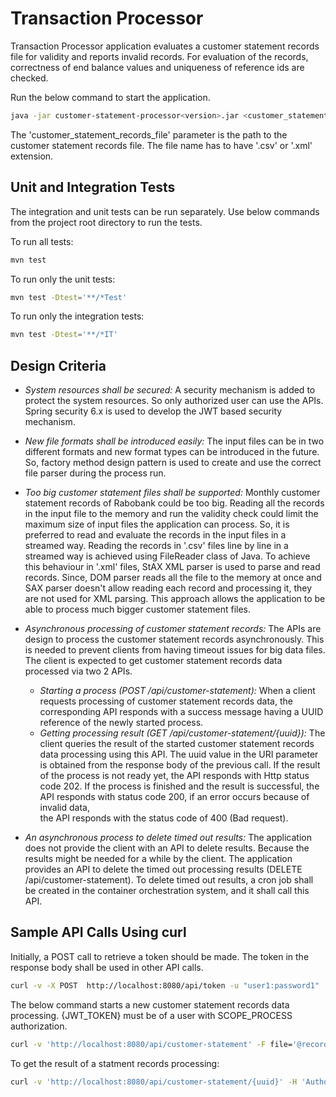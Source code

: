 # Transaction Processor

Transaction Processor application evaluates a customer statement records file for validity and reports invalid records. 
For evaluation of the records, correctness of end balance values and uniqueness of reference ids are checked.


Run the below command to start the application.

```sh
java -jar customer-statement-processor<version>.jar <customer_statement_records_file>
```
The 'customer_statement_records_file' parameter is the path to the customer statement records file. 
The file name has to have '.csv' or '.xml' extension.

## Unit and Integration Tests
The integration and unit tests can be run separately. Use below commands from the project root directory to run the tests.

To run all tests:
```sh
mvn test 
```
To run only the unit tests:
```sh
mvn test -Dtest='**/*Test'
```
To run only the integration tests:
```sh
mvn test -Dtest='**/*IT'
```

## Design Criteria

* _System resources shall be secured:_ A security mechanism is added to protect the system resources. So only authorized 
  user can use the APIs. Spring security 6.x is used to develop the JWT based security mechanism.   

* _New file formats shall be introduced easily:_ The input files can be in two different formats and new format 
  types can be introduced in the future. So, factory method design pattern is used to create and use the correct 
  file parser during the process run.

* _Too big customer statement files shall be supported:_ Monthly customer statement records of Rabobank could be too big.
  Reading all the records in the input file to the memory and run the validity check could limit the maximum 
  size of input files the application can process. So, it is preferred to read and evaluate the records in the input files 
  in a streamed way. Reading the records in '.csv' files line by line in a streamed way is achieved using FileReader 
  class of Java. To achieve this behaviour in '.xml' files, StAX XML parser is used to parse and read records. 
  Since, DOM parser reads all the file to the memory at once and SAX parser doesn't allow reading each record and 
  processing it, they are not used for XML parsing. This approach allows the application to be able to process 
  much bigger customer statement files.

* _Asynchronous processing of customer statement records:_ The APIs are design to process the customer statement 
  records asynchronously. This is needed to prevent clients from having timeout issues for big data files. 
  The client is expected to get customer statement records data processed via two 2 APIs.
  * _Starting a process (POST /api/customer-statement):_ When a client requests processing of customer statement records data,
    the corresponding API responds with a success message having a UUID reference of the newly started process. 
  * _Getting processing result (GET /api/customer-statement/{uuid}):_ The client queries the result of the started
    customer statement records data processing using this API. The uuid value in the URI parameter is obtained from the response body 
    of the  previous call. If the result of the process is not ready yet, the API responds with Http status code 202.
    If the process is finished and the result is successful, the API responds with status code 200, if an error occurs because of invalid data,  
    the API responds with the status code of 400 (Bad request).  


* _An asynchronous process to delete timed out results:_ The application does not provide the client with an API to delete results.
  Because the results might be needed for a while by the client. The application provides an API to delete
  the timed out processing results (DELETE /api/customer-statement). To delete timed out results, a cron job shall 
  be created in the container orchestration system, and it shall call this API.   

## Sample API Calls Using curl

Initially, a POST call to retrieve a token should be made. The token in the response body shall be used in other API calls.

```sh
curl -v -X POST  http://localhost:8080/api/token -u "user1:password1"
```

The below command starts a new customer statement records data processing. {JWT_TOKEN} must be of a user with SCOPE_PROCESS
authorization.
```sh
curl -v 'http://localhost:8080/api/customer-statement' -F file='@records.xml' -H 'Authorization: Bearer {JWT_TOKEN}'	
```

To get the result of a statment records processing:
```sh
curl -v 'http://localhost:8080/api/customer-statement/{uuid}' -H 'Authorization: Bearer {JWT_TOKEN}'
```
